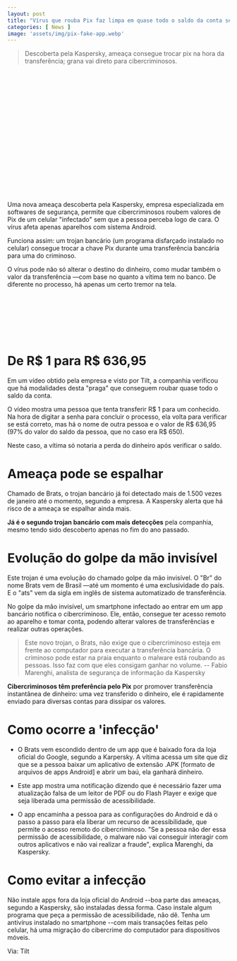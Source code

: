 ```yaml
---
layout: post
title: "Vírus que rouba Pix faz limpa em quase todo o saldo da conta sem você notar"
categories: [ News ]
image: 'assets/img/pix-fake-app.webp'
---
```


> Descoberta pela Kaspersky, ameaça consegue trocar pix na hora da transferência; grana vai direto para cibercriminosos.

<!-- QUADRADO -->
<script async src="//pagead2.googlesyndication.com/pagead/js/adsbygoogle.js"></script>
<ins class="adsbygoogle"
style="display:inline-block;width:336px;height:280px"
data-ad-client="ca-pub-2838251107855362"
data-ad-slot="5351066970"></ins>
<script>
(adsbygoogle = window.adsbygoogle || []).push({});
</script>

Uma nova ameaça descoberta pela Kaspersky, empresa especializada em softwares de segurança, permite que cibercriminosos roubem valores de Pix de um celular "infectado" sem que a pessoa perceba logo de cara. O vírus afeta apenas aparelhos com sistema Android.

Funciona assim: um trojan bancário (um programa disfarçado instalado no celular) consegue trocar a chave Pix durante uma transferência bancária para uma do criminoso.

O vírus pode não só alterar o destino do dinheiro, como mudar também o valor da transferência —com base no quanto a vítima tem no banco. De diferente no processo, há apenas um certo tremor na tela.

<!-- MINI ANÚNCIO -->
<script async src="//pagead2.googlesyndication.com/pagead/js/adsbygoogle.js"></script>
<!-- Games Root -->
<ins class="adsbygoogle"
style="display:inline-block;width:730px;height:95px"
data-ad-client="ca-pub-2838251107855362"
data-ad-slot="5351066970"></ins>
<script>
(adsbygoogle = window.adsbygoogle || []).push({});
</script>

# De R$ 1 para R$ 636,95
Em um vídeo obtido pela empresa e visto por Tilt, a companhia verificou que há modalidades desta "praga" que conseguem roubar quase todo o saldo da conta.

O vídeo mostra uma pessoa que tenta transferir R$ 1 para um conhecido. Na hora de digitar a senha para concluir o processo, ela volta para verificar se está correto, mas há o nome de outra pessoa e o valor de R$ 636,95 (97% do valor do saldo da pessoa, que no caso era R$ 650).

Neste caso, a vítima só notaria a perda do dinheiro após verificar o saldo.

# Ameaça pode se espalhar
Chamado de Brats, o trojan bancário já foi detectado mais de 1.500 vezes de janeiro até o momento, segundo a empresa. A Kaspersky alerta que há risco de a ameaça se espalhar ainda mais.

**Já é o segundo trojan bancário com mais detecções** pela companhia, mesmo tendo sido descoberto apenas no fim do ano passado.

<!-- RETANGULO LARGO 2 -->
<script async src="//pagead2.googlesyndication.com/pagead/js/adsbygoogle.js"></script>
<ins class="adsbygoogle"
style="display:block; text-align:center;"
data-ad-layout="in-article"
data-ad-format="fluid"
data-ad-client="ca-pub-2838251107855362"
data-ad-slot="8549252987"></ins>
<script>
(adsbygoogle = window.adsbygoogle || []).push({});
</script>

# Evolução do golpe da mão invisível
Este trojan é uma evolução do chamado golpe da mão invisível. O "Br" do nome Brats vem de Brasil —até um momento é uma exclusividade do país. E o "ats" vem da sigla em inglês de sistema automatizado de transferência.

No golpe da mão invisível, um smartphone infectado ao entrar em um app bancário notifica o cibercriminoso. Ele, então, consegue ter acesso remoto ao aparelho e tomar conta, podendo alterar valores de transferências e realizar outras operações.

> Este novo trojan, o Brats, não exige que o cibercriminoso esteja em frente ao computador para executar a transferência bancária. O criminoso pode estar na praia enquanto o malware está roubando as pessoas. Isso faz com que eles consigam ganhar no volume. -- Fabio Marenghi, analista de segurança de informação da Kaspersky

**Cibercriminosos têm preferência pelo Pix** por promover transferência instantânea de dinheiro: uma vez transferido o dinheiro, ele é rapidamente enviado para diversas contas para dissipar os valores.


# Como ocorre a 'infecção'
+ O Brats vem escondido dentro de um app que é baixado fora da loja oficial do Google, segundo a Karpersky. A vítima acessa um site que diz que se a pessoa baixar um aplicativo de extensão .APK [formato de arquivos de apps Android] e abrir um baú, ela ganhará dinheiro.

+ Este app mostra uma notificação dizendo que é necessário fazer uma atualização falsa de um leitor de PDF ou do Flash Player e exige que seja liberada uma permissão de acessibilidade.

+ O app encaminha a pessoa para as configurações do Android e dá o passo a passo para ela liberar um recurso de acessibilidade, que permite o acesso remoto do cibercriminoso. "Se a pessoa não der essa permissão de acessibilidade, o malware não vai conseguir interagir com outros aplicativos e não vai realizar a fraude", explica Marenghi, da Kaspersky.

# Como evitar a infecção
Não instale apps fora da loja oficial do Android --boa parte das ameaças, segundo a Kaspersky, são instaladas dessa forma.
Caso instale algum programa que peça a permissão de acessibilidade, não dê.
Tenha um antivírus instalado no smartphone --com mais transações feitas pelo celular, há uma migração do cibercrime do computador para dispositivos móveis.

<!-- RETANGULO LARGO -->
<script async src="https://pagead2.googlesyndication.com/pagead/js/adsbygoogle.js"></script>
<!-- Informat -->
<ins class="adsbygoogle"
style="display:block"
data-ad-client="ca-pub-2838251107855362"
data-ad-slot="2327980059"
data-ad-format="auto"
data-full-width-responsive="true"></ins>
<script>
(adsbygoogle = window.adsbygoogle || []).push({});
</script>

Via: Tilt
